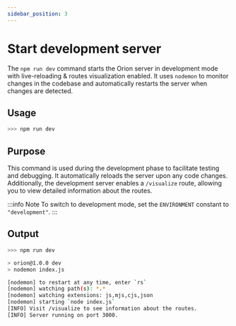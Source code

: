 ```yaml
---
sidebar_position: 3
---
```


# Start development server

The `npm run dev` command starts the Orion server in development mode with live-reloading & routes visualization enabled. It uses `nodemon` to monitor changes in the codebase and automatically restarts the server when changes are detected.

## Usage

```bash
>>> npm run dev
```

## Purpose
This command is used during the development phase to facilitate testing and debugging. It automatically reloads the server upon any code changes. Additionally, the development server enables a `/visualize` route, allowing you to view detailed information about the routes.

:::info Note
To switch to development mode, set the `ENVIRONMENT` constant to `"development"`.
:::

## Output

```bash
>>> npm run dev

> orion@1.0.0 dev
> nodemon index.js

[nodemon] to restart at any time, enter `rs`
[nodemon] watching path(s): *.*
[nodemon] watching extensions: js,mjs,cjs,json
[nodemon] starting `node index.js`
[INFO] Visit /visualize to see information about the routes.
[INFO] Server running on port 3000.
```